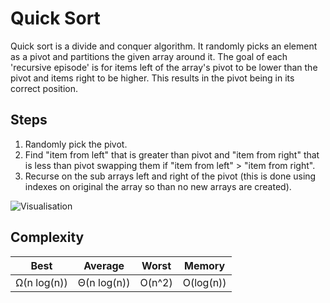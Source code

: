 # Quick Sort

Quick sort is a divide and conquer algorithm. It randomly picks an element as a pivot and partitions the given array around it. The goal of each 'recursive episode' is for items left of the array's pivot to be lower than the pivot and items right to be higher. This results in the pivot being in its correct position.

## Steps

1. Randomly pick the pivot.
2. Find "item from left" that is greater than pivot and "item from right" that is less than pivot swapping them if "item from left" > "item from right".
3. Recurse on the sub arrays left and right of the pivot (this is done using indexes on original the array so than no new arrays are created).


![Visualisation](https://upload.wikimedia.org/wikipedia/commons/9/9c/Quicksort-example.gif)


## Complexity

| Best | Average | Worst | Memory |
|:----:|:-------:|:-----:| :----: |
| Ω(n log(n)) | Θ(n log(n)) | O(n^2) | O(log(n)) |